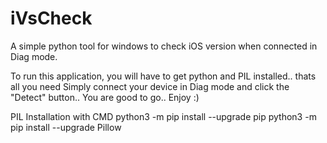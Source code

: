 # iVsCheck
A simple python tool for windows to check iOS version when connected in Diag mode.

To run this application, you will have to get python and PIL installed.. thats all you need 
Simply connect your device in Diag mode and click the "Detect" button.. 
You are good to go.. Enjoy :)

PIL Installation with CMD
python3 -m pip install --upgrade pip
python3 -m pip install --upgrade Pillow
